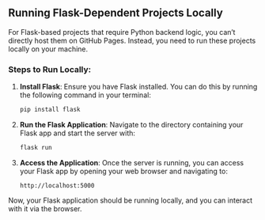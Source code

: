 ## Running Flask-Dependent Projects Locally

For Flask-based projects that require Python backend logic, you can’t directly host them on GitHub Pages. Instead, you need to run these projects locally on your machine.

### Steps to Run Locally:

1. **Install Flask**: Ensure you have Flask installed. You can do this by running the following command in your terminal:

    ```bash
    pip install flask
    ```

2. **Run the Flask Application**: Navigate to the directory containing your Flask app and start the server with:

    ```bash
    flask run
    ```

3. **Access the Application**: Once the server is running, you can access your Flask app by opening your web browser and navigating to:

    ```
    http://localhost:5000
    ```

Now, your Flask application should be running locally, and you can interact with it via the browser.
